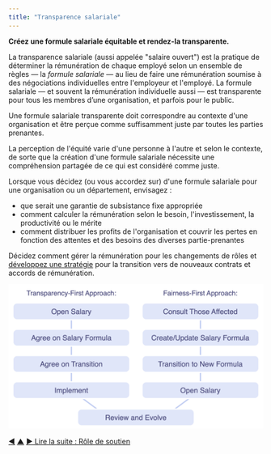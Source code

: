 ```yaml
---
title: "Transparence salariale"
---
```



<strong>Créez une formule salariale équitable et rendez-la transparente.</strong>

La transparence salariale (aussi appelée "salaire ouvert") est la pratique de déterminer la rémunération de chaque employé selon un ensemble de règles — la *formule salariale* — au lieu de faire une rémunération soumise à des négociations individuelles entre l'employeur et l'employé. La formule salariale — et souvent la rémunération individuelle aussi — est transparente pour tous les membres d’une organisation, et parfois pour le public.

Une formule salariale transparente doit correspondre au contexte d'une organisation et être perçue comme suffisamment juste par toutes les parties prenantes.

La perception de l'équité varie d'une personne à l'autre et selon le contexte, de sorte que la création d'une formule salariale nécessite une compréhension partagée de ce qui est considéré comme juste.

Lorsque vous décidez (ou vous accordez sur) d'une formule salariale pour une organisation ou un département, envisagez :

- que serait une garantie de subsistance fixe appropriée
- comment calculer la rémunération selon le besoin, l'investissement, la productivité ou le mérite
- comment distribuer les profits de l'organisation et couvrir les pertes en fonction des attentes et des besoins des diverses partie-prenantes

Décidez comment gérer la rémunération pour les changements de rôles et [développez une stratégie](clarify-and-develop-strategy.html) pour la transition vers de nouveaux contrats et accords de rémunération.

![Deux façons d'ouvrir les salaires](img/process/opening-salaries.png)

<div class="bottom-nav">
<a href="contract-for-successful-collaboration.html" title="Retour à : Contrat de collaboration réussie">◀</a> <a href="enablers-of-collaboration.html" title="Remonter: Catalyser la collaboration">▲</a> <a href="support-role.html" title="Lire la suite : Rôle de soutien">▶ Lire la suite : Rôle de soutien</a>
</div>


<script type="text/javascript">
Mousetrap.bind('g n', function() {
    window.location.href = 'support-role.html';
    return false;
});
</script>

